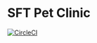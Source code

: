 # SFT Pet Clinic
[![CircleCI](https://dl.circleci.com/status-badge/img/gh/HilalQassem/sfg-pet-clinic/tree/main.svg?style=svg)](https://dl.circleci.com/status-badge/redirect/gh/HilalQassem/sfg-pet-clinic/tree/main)
